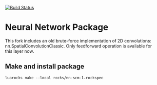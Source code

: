 [![Build Status](https://travis-ci.org/torch/nn.svg?branch=master)](https://travis-ci.org/torch/nn)
<a name="nn.dok"></a>
# Neural Network Package #

This fork includes an old brute-force implementation of 2D convolutions: nn.SpatialConvolutionClassic. Only feedforward operation is available for this layer now.

## Make and install package
```
luarocks make --local rocks/nn-scm-1.rockspec
```
